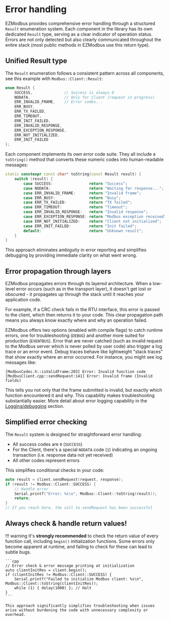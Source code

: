 # Error handling

EZModbus provides comprehensive error handling through a structured `Result` enumeration system. Each component in the library has its own dedicated `Result` type, serving as a clear indicator of operation status. Errors are not only detected but also clearly communicated throughout the entire stack (most public methods in EZModbus use this return type).

## Unified Result type

The `Result` enumeration follows a consistent pattern across all components, see this example with `Modbus::Client::Result`:

```cpp
enum Result {
    SUCCESS,              // Success is always 0
    NODATA,               // Only for Client (request in progress)
    ERR_INVALID_FRAME,    // Error codes...
    ERR_BUSY,
    ERR_TX_FAILED,
    ERR_TIMEOUT,
    ERR_INIT_FAILED,
    ERR_INVALID_RESPONSE,
    ERR_EXCEPTION_RESPONSE,
    ERR_NOT_INITIALIZED,
    ERR_INIT_FAILED
};
```

Each component implements its own error code suite. They all include a `toString()` method that converts these numeric codes into human-readable messages:

```cpp
static constexpr const char* toString(const Result result) {
    switch (result) {
        case SUCCESS:                return "Success";
        case NODATA:                 return "Waiting for response...";
        case ERR_INVALID_FRAME:      return "Invalid frame";
        case ERR_BUSY:               return "Busy";
        case ERR_TX_FAILED:          return "TX failed";
        case ERR_TIMEOUT:            return "Timeout";
        case ERR_INVALID_RESPONSE:   return "Invalid response";
        case ERR_EXCEPTION_RESPONSE: return "Modbus exception received";
        case ERR_NOT_INITIALIZED:    return "Client not initialized";
        case ERR_INIT_FAILED:        return "Init failed";
        default:                     return "Unknown result";
    }
}
```

This approach eliminates ambiguity in error reporting and simplifies debugging by providing immediate clarity on what went wrong.

## Error propagation through layers

EZModbus propagates errors through its layered architecture. When a low-level error occurs (such as in the transport layer), it doesn't get lost or obscured - it propagates up through the stack until it reaches your application code.

For example, if a CRC check fails in the RTU interface, this error is passed to the client, which then returns it to your code. This clear propagation path means you always know exactly where and why an operation failed.

EZModbus offers two options (enabled with compile flags) to catch runtime errors, one for troubleshooting (`DEBUG`) and another more suited for production (`EVENTBUS`). Error that are never catched (such as invalid request to the Modbus server which is never polled by user code) also trigger a log trace or an error event. Debug traces behave like lightweight "stack traces" that show exactly where an error occurred. For instance, you might see log messages like:

```
[ModbusCodec.h::isValidFrame:203] Error: Invalid function code
[ModbusClient.cpp::sendRequest:141] Error: Invalid frame (Invalid fields)
```

This tells you not only that the frame submitted is invalid, but exactly which function encountered it and why. This capability makes troubleshooting substantially easier. More detail about error logging capability in the [Logging/debugging](../40-additional-resources/404-logging-debugging.md) section. 

## Simplified error checking

The `Result` system is designed for straightforward error handling:

* All success codes are `0` (`SUCCESS`)
* For the Client, there's a special `NODATA` code (`1`) indicating an ongoing transaction (i.e. response data not yet received)
* All other codes represent errors

This simplifies conditional checks in your code:

```cpp
auto result = client.sendRequest(request, response);
if (result != Modbus::Client::SUCCESS) {
    // Handle error
    Serial.printf("Error: %s\n", Modbus::Client::toString(result));
    return;
}
// If you reach here, the call to sendRequest has been successful
```

## Always check & handle return values!

!!! warning
    It's **strongly recommended** to check the return value of every function call, including `begin()` initialization functions. Some errors only become apparent at runtime, and failing to check for these can lead to subtle bugs.

    ```cpp
    // Error check & error message printing at initialization
    auto clientInitRes = client.begin();
    if (clientInitRes != Modbus::Client::SUCCESS) {
        Serial.printf("Failed to initialize Modbus client: %s\n", Modbus::Client::toString(clientInitRes));
        while (1) { delay(1000) }; // Halt
    }
    ```

    This approach significantly simplifies troubleshooting when issues arise without burdening the code with unnecessary complexity or overhead.
